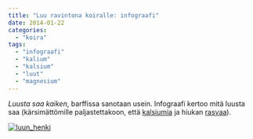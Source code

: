 ```yaml
---
title: "Luu ravintona koiralle: infograafi"
date: 2014-01-22
categories: 
  - "koira"
tags: 
  - "infograafi"
  - "kalium"
  - "kalsium"
  - "luut"
  - "magnesium"
---
```


_Luusta saa kaiken_, barffissa sanotaan usein. Infograafi kertoo mitä luusta saa (kärsimättömille paljastettakoon, että [kalsiumia](https://www.katiska.eu/tieto/kalsium/kalsium/) ja hiukan [rasvaa](https://www.katiska.eu/tieto/rasvat/rasva-ruokinnassa/)).

<!--more-->

[![luun_henki](images/luun_henki.jpg)](https://www.katiska.eu/wp-content/uploads/2014/01/luun_henki.jpg)
